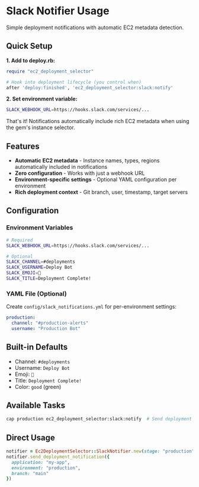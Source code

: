 # Slack Notifier Usage

Simple deployment notifications with automatic EC2 metadata detection.

## Quick Setup

**1. Add to deploy.rb:**
```ruby
require "ec2_deployment_selector"

# Hook into deployment lifecycle (you control when)
after 'deploy:finished', 'ec2_deployment_selector:slack:notify'
```

**2. Set environment variable:**
```bash
SLACK_WEBHOOK_URL=https://hooks.slack.com/services/...
```

That's it! Notifications automatically include rich EC2 metadata when using the gem's instance selector.

## Features

- **Automatic EC2 metadata** - Instance names, types, regions automatically included in notifications
- **Zero configuration** - Works with just a webhook URL
- **Environment-specific settings** - Optional YAML configuration per environment
- **Rich deployment context** - Git branch, user, timestamp, target servers

## Configuration

### Environment Variables
```bash
# Required
SLACK_WEBHOOK_URL=https://hooks.slack.com/services/...

# Optional
SLACK_CHANNEL=#deployments
SLACK_USERNAME=Deploy Bot
SLACK_EMOJI=🚀
SLACK_TITLE=Deployment Complete!
```

### YAML File (Optional)
Create `config/slack_notifications.yml` for per-environment settings:
```yaml
production:
  channel: "#production-alerts"
  username: "Production Bot"
```

## Built-in Defaults
- Channel: `#deployments`
- Username: `Deploy Bot`
- Emoji: `🚀`
- Title: `Deployment Complete!`
- Color: `good` (green)

## Available Tasks
```bash
cap production ec2_deployment_selector:slack:notify  # Send deployment notification
```

## Direct Usage
```ruby
notifier = Ec2DeploymentSelector::SlackNotifier.new(stage: "production")
notifier.send_deployment_notification({
  application: "my-app",
  environment: "production",
  branch: "main"
})
```
